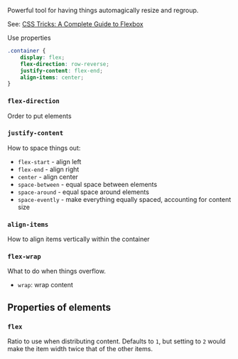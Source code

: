 Powerful tool for having things automagically resize and regroup.

See: [CSS Tricks: A Complete Guide to Flexbox](https://css-tricks.com/snippets/css/a-guide-to-flexbox/)

Use properties
```css
.container {
	display: flex;
	flex-direction: row-reverse;
	justify-content: flex-end;
	align-items: center;
}
```

### `flex-direction`

Order to put elements

### `justify-content`

How to space things out:

- `flex-start` - align left
- `flex-end` - align right
- `center` - align center
- `space-between` - equal space between elements
- `space-around` - equal space around elements
- `space-evently` - make everything equally spaced, accounting for content size

### `align-items`

How to align items vertically within the container

### `flex-wrap`

What to do when things overflow.

- `wrap`: wrap content

## Properties of elements

### `flex`

Ratio to use when distributing content. Defaults to `1`, but setting to `2` would make the item width twice that of the other items.